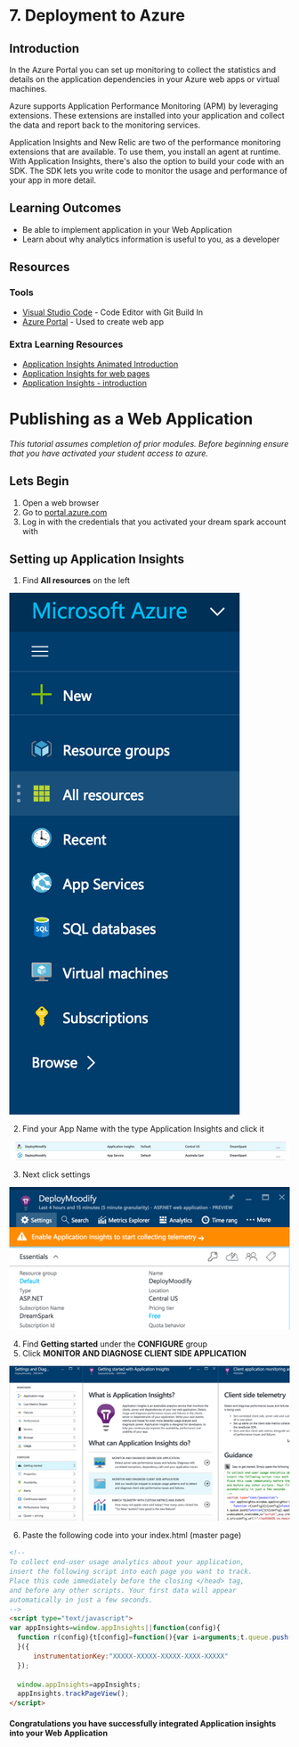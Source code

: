 # 7. Deployment to Azure
## Introduction
In the Azure Portal you can set up monitoring to collect the statistics and details on the application dependencies in your Azure web apps or virtual machines.

Azure supports Application Performance Monitoring (APM) by leveraging extensions. These extensions are installed into your application and collect the data and report back to the monitoring services.

Application Insights and New Relic are two of the performance monitoring extensions that are available. To use them, you install an agent at runtime. With Application Insights, there's also the option to build your code with an SDK. The SDK lets you write code to monitor the usage and performance of your app in more detail.

## Learning Outcomes
* Be able to implement application in your Web Application 
* Learn about why analytics information is useful to you, as a developer

## Resources

### Tools
* [Visual Studio Code](https://code.visualstudio.com) - Code Editor with Git Build In 
* [Azure Portal](portal.azure.com) - Used to create web app 

### Extra Learning Resources
* [Application Insights Animated Introduction](https://www.youtube.com/watch?v=fX2NtGrh-Y0)
* [Application Insights for web pages](https://azure.microsoft.com/en-gb/documentation/articles/app-insights-javascript/)
* [Application Insights - introduction](https://azure.microsoft.com/en-us/documentation/articles/app-insights-overview/)

# Publishing as a Web Application

*This tutorial assumes completion of prior modules. Before beginning ensure that you have activated your student access to azure.* 

## Lets Begin
  1. Open a web browser
  2. Go to [portal.azure.com](portal.azure.com)
  3. Log in with the credentials that you activated your dream spark account with

## Setting up Application Insights
  1. Find **All resources** on the left

![All Resources](img/all_resources.png)

  2. Find your App Name with the type Application Insights and click it

![App Type](img/type_app_insights.png)

  3. Next click settings

![Settings](img/settings.png)

  4. Find **Getting started** under the **CONFIGURE** group
  5. Click **MONITOR AND DIAGNOSE CLIENT SIDE APPLICATION**

![monitor](img/monitor_and_diagnose.png) 

  6. Paste the following code into your index.html (master page)

  ```html
  <!-- 
To collect end-user usage analytics about your application, 
insert the following script into each page you want to track.
Place this code immediately before the closing </head> tag,
and before any other scripts. Your first data will appear 
automatically in just a few seconds.
-->
<script type="text/javascript">
  var appInsights=window.appInsights||function(config){
    function r(config){t[config]=function(){var i=arguments;t.queue.push(function(){t[config].apply(t,i)})}}var t={config:config},u=document,e=window,o="script",s=u.createElement(o),i,f;s.src=config.url||"//az416426.vo.msecnd.net/scripts/a/ai.0.js";u.getElementsByTagName(o)[0].parentNode.appendChild(s);try{t.cookie=u.cookie}catch(h){}for(t.queue=[],i=["Event","Exception","Metric","PageView","Trace","Dependency"];i.length;)r("track"+i.pop());return r("setAuthenticatedUserContext"),r("clearAuthenticatedUserContext"),config.disableExceptionTracking||(i="onerror",r("_"+i),f=e[i],e[i]=function(config,r,u,e,o){var s=f&&f(config,r,u,e,o);return s!==!0&&t["_"+i](config,r,u,e,o),s}),t
    }({
        instrumentationKey:"XXXXX-XXXXX-XXXXX-XXXX-XXXXX"
    });
       
    window.appInsights=appInsights;
    appInsights.trackPageView();
</script>
```


#### Congratulations you have successfully integrated Application insights into your Web Application 
